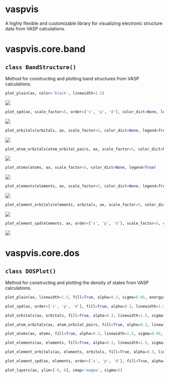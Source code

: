 # vaspvis
A highly flexible and customizable library for visualizing electronic structure data from VASP calculations.

# vaspvis.core.band

## `class BandStructure()`

Method for constructing and plotting band structures from VASP calculations.

```python
plot_plain(ax, color='black', linewidth=1.5)
```
![](./img/plain_pbe.png)


```python
plot_spd(ax, scale_factor=5, order=['s', 'p', 'd'], color_dict=None, legend=True)
```
![](./img/spd_pbe.png)

```python
plot_orbitals(orbitals, ax, scale_factor=5, color_dict=None, legend=True)
```
![](./img/orbital_pbe.png)

```python
plot_atom_orbitals(atom_orbital_pairs, ax, scale_factor=5, color_dict=None, legend=True)
```
![](./img/atom_orbital_pbe.png)

```python
plot_atoms(atoms, ax, scale_factor=5, color_dict=None, legend=True)
```
![](./img/atom_pbe.png)

```python
plot_elements(elements, ax, scale_factor=5, color_dict=None, legend=True)
```
![](./img/element_pbe.png)

```python
plot_element_orbitals(elements, orbitals, ax, scale_factor=5, color_dict=None, legend=True)
```
![](./img/element_spd_pbe.png)

```python
plot_element_spd(elements, ax, order=['s', 'p', 'd'], scale_factor=5, color_dict=None, legend=True)
```
![](./img/element_orbital_pbe.png)


# vaspvis.core.dos

## `class DOSPlot()`

Method for constructing and plotting the density of states from VASP calculations.

```python
plot_plain(ax, linewidth=1.5, fill=True, alpha=0.3, sigma=0.05, energyaxis='y')
```

```python
plot_spd(ax, order=['s', 'p', 'd'], fill=True, alpha=0.3, linewidth=1.5, sigma=0.05, energyaxis='y', color_dict=None)
```

```python
plot_orbitals(ax, orbitals, fill=True, alpha=0.3, linewidth=1.5, sigma=0.05, energyaxis='y', color_dict=None)
```

```python
plot_atom_orbitals(ax, atom_orbital_pairs, fill=True, alpha=0.3, linewidth=1.5, sigma=0.05, energyaxis='y', color_dict=None)
```

```python
plot_atoms(ax, atoms, fill=True, alpha=0.3, linewidth=1.5, sigma=0.05, energyaxis='y', color_dict=None)
```

```python
plot_elements(ax, elements, fill=True, alpha=0.3, linewidth=1.5, sigma=0.05, energyaxis='y', color_dict=None)
```

```python
plot_element_orbitals(ax, elements, orbitals, fill=True, alpha=0.3, linewidth=1.5, sigma=0.05, energyaxis='y', color_dict=None)
```

```python
plot_element_spd(ax, elements, order=['s', 'p', 'd'], fill=True, alpha=0.3, linewidth=1.5, sigma=0.05, energyaxis='y', color_dict=None)
```

```python
plot_layers(ax, ylim=[-6, 6], cmap='magma', sigma=5)
```









